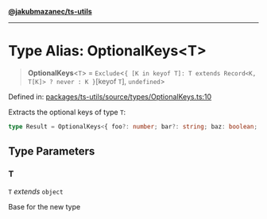 [**@jakubmazanec/ts-utils**](../README.md)

---

# Type Alias: OptionalKeys\<T\>

> **OptionalKeys**\<`T`\> =
> `Exclude`\<`{ [K in keyof T]: T extends Record<K, T[K]> ? never : K }`\[keyof `T`\], `undefined`\>

Defined in:
[packages/ts-utils/source/types/OptionalKeys.ts:10](https://github.com/jakubmazanec/tools/blob/c36a857a499e2c0c4f38fc4405cb987b357adf10/packages/ts-utils/source/types/OptionalKeys.ts#L10)

Extracts the optional keys of type `T`:

```TypeScript
type Result = OptionalKeys<{ foo?: number; bar?: string; baz: boolean; }>; // `typeof Result` is `'foo' | 'bar`
```

## Type Parameters

### T

`T` _extends_ `object`

Base for the new type
